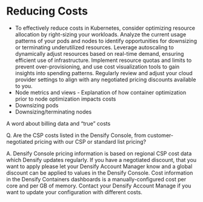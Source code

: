 # Reducing Costs

* To effectively reduce costs in Kubernetes, consider optimizing resource allocation by right-sizing your workloads. Analyze the current usage patterns of your pods and nodes to identify opportunities for downsizing or terminating underutilized resources. Leverage autoscaling to dynamically adjust resources based on real-time demand, ensuring efficient use of infrastructure. Implement resource quotas and limits to prevent over-provisioning, and use cost visualization tools to gain insights into spending patterns. Regularly review and adjust your cloud provider settings to align with any negotiated pricing discounts available to you.
* Node metrics and views - Explanation of how container optimization prior to node optimization impacts costs
* Downsizing pods
* Downsizing/terminating nodes

A word about billing data and “true” costs&#x20;

Q. Are the CSP costs listed in the Densify Console, from customer-negotiated pricing with our CSP or standard list pricing?&#x20;

A. Densify Console pricing information is based on regional CSP cost data which Densify updates regularly. If you have a negotiated discount, that you want to apply please let your Densify Account Manager know and a global discount can be applied to values in the Densify Console. Cost information in the Densify Containers dashboards is a manually-configured cost per core and per GB of memory. Contact your Densify Account Manage if you want to update your configuration with different costs.
